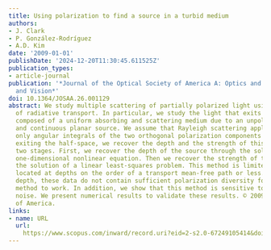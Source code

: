 ```yaml
---
title: Using polarization to find a source in a turbid medium
authors:
- J. Clark
- P. González-Rodríguez
- A.D. Kim
date: '2009-01-01'
publishDate: '2024-12-20T11:30:45.611525Z'
publication_types:
- article-journal
publication: '*Journal of the Optical Society of America A: Optics and Image Science,
  and Vision*'
doi: 10.1364/JOSAA.26.001129
abstract: We study multiple scattering of partially polarized light using the theory
  of radiative transport. In particular, we study the light that exits a half-space
  composed of a uniform absorbing and scattering medium due to an unpolarized, isotropic,
  and continuous planar source. We assume that Rayleigh scattering applies. Using
  only angular integrals of the two orthogonal polarization components of the intensity
  exiting the half-space, we recover the depth and the strength of this source in
  two stages. First, we recover the depth of the source through the solution of a
  one-dimensional nonlinear equation. Then we recover the strength of the source through
  the solution of a linear least-squares problem. This method is limited to sources
  located at depths on the order of a transport mean-free path or less. Beyond that
  depth, these data do not contain sufficient polarization diversity for this inversion
  method to work. In addition, we show that this method is sensitive to instrument
  noise. We present numerical results to validate these results. © 2009 Optical Society
  of America.
links:
- name: URL
  url: 
    https://www.scopus.com/inward/record.uri?eid=2-s2.0-67249105414&doi=10.1364%2fJOSAA.26.001129&partnerID=40&md5=87fe0032a3262499abfdbb82432cdd41
---
```

